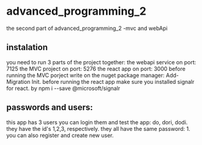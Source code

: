 # advanced_programming_2
the second part of advanced_programming_2 -mvc and webApi
## instalation
you need to run 3 parts of the project together:
  the webapi service on port: 7125
  the MVC project on port: 5276
  the react app on port: 3000
  before running the MVC porject write on the nuget package manager: Add-Migration Init.
  before running the react app make sure you installed signalr for react. by npm i --save @microsoft/signalr
## passwords and users:
  this app has 3 users you can login them and test the app:
  do, dori, dodi.
  they have the id's 1,2,3, respectively.
  they all have the same password: 1.
  you can also register and create new user.
  
